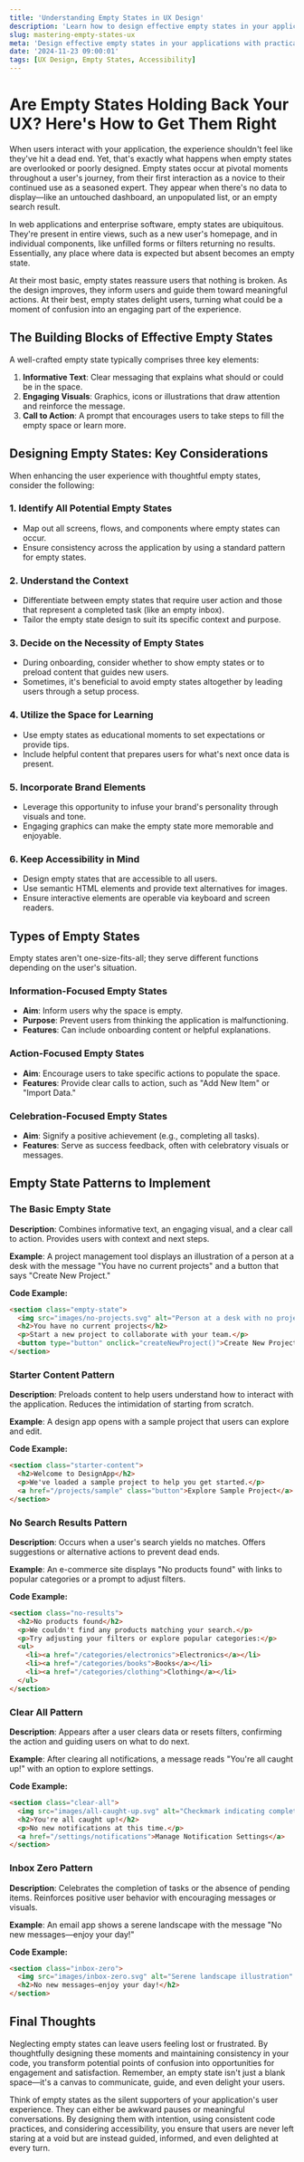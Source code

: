 ```yaml
---
title: 'Understanding Empty States in UX Design'
description: 'Learn how to design effective empty states in your applications with practical code examples. Enhance user experience by guiding users through informative, action-focused, and celebratory empty states.'
slug: mastering-empty-states-ux
meta: 'Design effective empty states in your applications with practical code examples. Enhance UX by guiding users through informative, action-focused, and celebratory empty states.'
date: '2024-11-23 09:00:01'
tags: [UX Design, Empty States, Accessibility]
---
```


# Are Empty States Holding Back Your UX? Here's How to Get Them Right

When users interact with your application, the experience shouldn't feel like they've hit a dead end. Yet, that's exactly what happens when empty states are overlooked or poorly designed. Empty states occur at pivotal moments throughout a user's journey, from their first interaction as a novice to their continued use as a seasoned expert. They appear when there's no data to display—like an untouched dashboard, an unpopulated list, or an empty search result.

In web applications and enterprise software, empty states are ubiquitous. They're present in entire views, such as a new user's homepage, and in individual components, like unfilled forms or filters returning no results. Essentially, any place where data is expected but absent becomes an empty state.

At their most basic, empty states reassure users that nothing is broken. As the design improves, they inform users and guide them toward meaningful actions. At their best, empty states delight users, turning what could be a moment of confusion into an engaging part of the experience.

## The Building Blocks of Effective Empty States

A well-crafted empty state typically comprises three key elements:

1. **<span class="text-white">Informative Text</span>**: Clear messaging that explains what should or could be in the space.
2. **<span class="text-white">Engaging Visuals</span>**: Graphics, icons or illustrations that draw attention and reinforce the message.
3. **<span>Call to Action</span>**: A prompt that encourages users to take steps to fill the empty space or learn more.

## Designing Empty States: Key Considerations

When enhancing the user experience with thoughtful empty states, consider the following:

### 1. Identify All Potential Empty States

- Map out all screens, flows, and components where empty states can occur.
- Ensure consistency across the application by using a standard pattern for empty states.

### 2. Understand the Context

- Differentiate between empty states that require user action and those that represent a completed task (like an empty inbox).
- Tailor the empty state design to suit its specific context and purpose.

### 3. Decide on the Necessity of Empty States

- During onboarding, consider whether to show empty states or to preload content that guides new users.
- Sometimes, it's beneficial to avoid empty states altogether by leading users through a setup process.

### 4. Utilize the Space for Learning

- Use empty states as educational moments to set expectations or provide tips.
- Include helpful content that prepares users for what's next once data is present.

### 5. Incorporate Brand Elements

- Leverage this opportunity to infuse your brand's personality through visuals and tone.
- Engaging graphics can make the empty state more memorable and enjoyable.

### 6. Keep Accessibility in Mind

- Design empty states that are accessible to all users.
- Use semantic HTML elements and provide text alternatives for images.
- Ensure interactive elements are operable via keyboard and screen readers.

## Types of Empty States

Empty states aren't one-size-fits-all; they serve different functions depending on the user's situation.

### Information-Focused Empty States

- **<span class="text-white">Aim</span>**: Inform users why the space is empty.
- **<span class="text-white">Purpose</span>**: Prevent users from thinking the application is malfunctioning.
- **<span class="text-white">Features</span>**: Can include onboarding content or helpful explanations.

### Action-Focused Empty States

- **<span class="text-white">Aim</span>**: Encourage users to take specific actions to populate the space.
- **<span class="text-white">Features</span>**: Provide clear calls to action, such as "Add New Item" or "Import Data."

### Celebration-Focused Empty States

- **<span class="text-white">Aim</span>**: Signify a positive achievement (e.g., completing all tasks).
- **<span class="text-white">Features</span>**: Serve as success feedback, often with celebratory visuals or messages.

## Empty State Patterns to Implement

### The Basic Empty State

**<span class="text-white">Description</span>**: Combines informative text, an engaging visual, and a clear call to action. Provides users with context and next steps.

**<span class="text-white">Example</span>**: A project management tool displays an illustration of a person at a desk with the message "You have no current projects" and a button that says "Create New Project."

**<span class="text-white">Code Example:</span>**

```html
<section class="empty-state">
  <img src="images/no-projects.svg" alt="Person at a desk with no projects" />
  <h2>You have no current projects</h2>
  <p>Start a new project to collaborate with your team.</p>
  <button type="button" onclick="createNewProject()">Create New Project</button>
</section>
```

### Starter Content Pattern

**Description**: Preloads content to help users understand how to interact with the application. Reduces the intimidation of starting from scratch.

**Example**: A design app opens with a sample project that users can explore and edit.

**Code Example:**

```html
<section class="starter-content">
  <h2>Welcome to DesignApp</h2>
  <p>We've loaded a sample project to help you get started.</p>
  <a href="/projects/sample" class="button">Explore Sample Project</a>
</section>
```

### No Search Results Pattern

**Description**: Occurs when a user's search yields no matches. Offers suggestions or alternative actions to prevent dead ends.

**Example**: An e-commerce site displays "No products found" with links to popular categories or a prompt to adjust filters.

**Code Example:**

```html
<section class="no-results">
  <h2>No products found</h2>
  <p>We couldn't find any products matching your search.</p>
  <p>Try adjusting your filters or explore popular categories:</p>
  <ul>
    <li><a href="/categories/electronics">Electronics</a></li>
    <li><a href="/categories/books">Books</a></li>
    <li><a href="/categories/clothing">Clothing</a></li>
  </ul>
</section>
```

### Clear All Pattern

**Description**: Appears after a user clears data or resets filters, confirming the action and guiding users on what to do next.

**Example**: After clearing all notifications, a message reads "You're all caught up!" with an option to explore settings.

**Code Example:**

```html
<section class="clear-all">
  <img src="images/all-caught-up.svg" alt="Checkmark indicating completion" />
  <h2>You're all caught up!</h2>
  <p>No new notifications at this time.</p>
  <a href="/settings/notifications">Manage Notification Settings</a>
</section>
```

### Inbox Zero Pattern

**Description**: Celebrates the completion of tasks or the absence of pending items. Reinforces positive user behavior with encouraging messages or visuals.

**Example**: An email app shows a serene landscape with the message "No new messages—enjoy your day!"

**Code Example:**

```html
<section class="inbox-zero">
  <img src="images/inbox-zero.svg" alt="Serene landscape illustration" />
  <h2>No new messages—enjoy your day!</h2>
</section>
```

## Final Thoughts

Neglecting empty states can leave users feeling lost or frustrated. By thoughtfully designing these moments and maintaining consistency in your code, you transform potential points of confusion into opportunities for engagement and satisfaction. Remember, an empty state isn't just a blank space—it's a canvas to communicate, guide, and even delight your users.

Think of empty states as the silent supporters of your application's user experience. They can either be awkward pauses or meaningful conversations. By designing them with intention, using consistent code practices, and considering accessibility, you ensure that users are never left staring at a void but are instead guided, informed, and even delighted at every turn.
